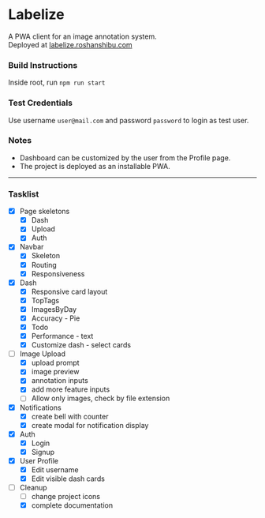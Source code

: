# Labelize

A PWA client for an image annotation system.  
Deployed at [labelize.roshanshibu.com](labelize.roshanshibu.com)

### Build Instructions

Inside root, run `npm run start`

### Test Credentials

Use username `user@mail.com` and password `password` to login as test user.

### Notes

- Dashboard can be customized by the user from the Profile page.
- The project is deployed as an installable PWA.
<hr>

### Tasklist

- [x] Page skeletons
  - [x] Dash
  - [x] Upload
  - [x] Auth
- [x] Navbar
  - [x] Skeleton
  - [x] Routing
  - [x] Responsiveness
- [x] Dash
  - [x] Responsive card layout
  - [x] TopTags
  - [x] ImagesByDay
  - [x] Accuracy - Pie
  - [x] Todo
  - [x] Performance - text
  - [x] Customize dash - select cards
- [ ] Image Upload
  - [x] upload prompt
  - [x] image preview
  - [x] annotation inputs
  - [x] add more feature inputs
  - [ ] Allow only images, check by file extension
- [x] Notifications
  - [x] create bell with counter
  - [x] create modal for notification display
- [x] Auth
  - [x] Login
  - [x] Signup
- [x] User Profile
  - [x] Edit username
  - [x] Edit visible dash cards
- [ ] Cleanup
  - [ ] change project icons
  - [x] complete documentation
